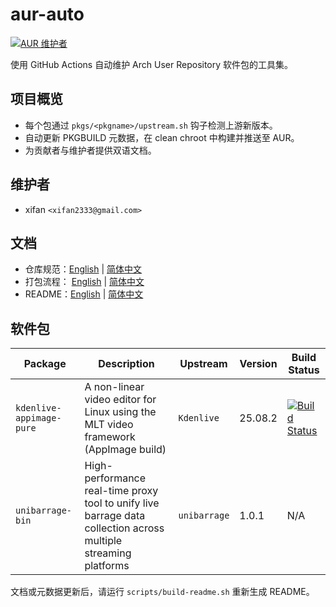 <!-- 该文件由 docs/readme.zh.template.md 渲染而来，执行 scripts/build-readme.sh 生成 README.zh.md。 -->

# aur-auto

[![AUR 维护者](https://img.shields.io/badge/AUR-xifan-1793D1?logo=arch-linux&logoColor=white)](https://aur.archlinux.org/packages?SeB=m&K=xifan)

使用 GitHub Actions 自动维护 Arch User Repository 软件包的工具集。

## 项目概览
- 每个包通过 `pkgs/<pkgname>/upstream.sh` 钩子检测上游新版本。
- 自动更新 PKGBUILD 元数据，在 clean chroot 中构建并推送至 AUR。
- 为贡献者与维护者提供双语文档。

## 维护者
- xifan `<xifan2333@gmail.com>`

## 文档
- 仓库规范：[English](docs/guidelines.en.md) | [简体中文](docs/guidelines.zh.md)
- 打包流程： [English](docs/packaging.en.md) | [简体中文](docs/packaging.zh.md)
- README：[English](README.md) | [简体中文](README.zh.md)

## 软件包
| Package | Description | Upstream | Version | Build Status |
| --- | --- | --- | --- | --- |
| `kdenlive-appimage-pure` | A non-linear video editor for Linux using the MLT video framework (AppImage build) | `Kdenlive` | 25.08.2 | [![Build Status](https://img.shields.io/github/actions/workflow/status/xifan2333/aur-auto/build-and-publish.yml?branch=main&logo=github&label=build)](https://github.com/xifan2333/aur-auto/actions/workflows/build-and-publish.yml) |
| `unibarrage-bin` | High-performance real-time proxy tool to unify live barrage data collection across multiple streaming platforms | `unibarrage` | 1.0.1 | N/A |

文档或元数据更新后，请运行 `scripts/build-readme.sh` 重新生成 README。
